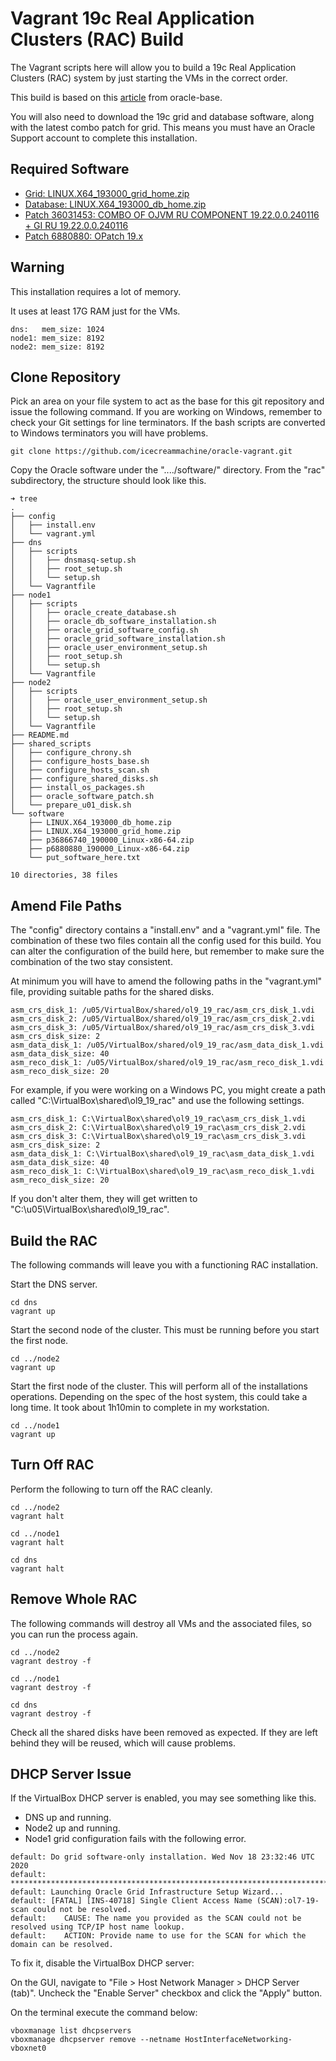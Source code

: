 # Vagrant 19c Real Application Clusters (RAC) Build

The Vagrant scripts here will allow you to build a 19c Real Application Clusters (RAC) system by just starting the VMs in the correct order.

This build is based on this [article](https://oracle-base.com/articles/19c/oracle-db-19c-rac-installation-on-oracle-linux-9-using-virtualbox) from oracle-base.

You will also need to download the 19c grid and database software, along with the latest combo patch for grid. This means you must have an Oracle Support account to complete this installation.

## Required Software

* [Grid: LINUX.X64_193000_grid_home.zip](https://www.oracle.com/database/technologies/oracle19c-linux-downloads.html)
* [Database: LINUX.X64_193000_db_home.zip](https://www.oracle.com/database/technologies/oracle19c-linux-downloads.html)
* [Patch 36031453: COMBO OF OJVM RU COMPONENT 19.22.0.0.240116 + GI RU 19.22.0.0.240116](https://support.oracle.com)
* [Patch 6880880: OPatch 19.x](https://updates.oracle.com/download/6880880.html)

## Warning

This installation requires a lot of memory.

It uses at least 17G RAM just for the VMs.

```
dns:   mem_size: 1024
node1: mem_size: 8192
node2: mem_size: 8192
```

## Clone Repository

Pick an area on your file system to act as the base for this git repository and issue the following command. If you are working on Windows, remember to check your Git settings for line terminators. If the bash scripts are converted to Windows terminators you will have problems.

```
git clone https://github.com/icecreammachine/oracle-vagrant.git
```

Copy the Oracle software under the "..../software/" directory. From the "rac" subdirectory, the structure should look like this.

```
➜ tree
.
├── config
│   ├── install.env
│   └── vagrant.yml
├── dns
│   ├── scripts
│   │   ├── dnsmasq-setup.sh
│   │   ├── root_setup.sh
│   │   └── setup.sh
│   └── Vagrantfile
├── node1
│   ├── scripts
│   │   ├── oracle_create_database.sh
│   │   ├── oracle_db_software_installation.sh
│   │   ├── oracle_grid_software_config.sh
│   │   ├── oracle_grid_software_installation.sh
│   │   ├── oracle_user_environment_setup.sh
│   │   ├── root_setup.sh
│   │   └── setup.sh
│   └── Vagrantfile
├── node2
│   ├── scripts
│   │   ├── oracle_user_environment_setup.sh
│   │   ├── root_setup.sh
│   │   └── setup.sh
│   └── Vagrantfile
├── README.md
├── shared_scripts
│   ├── configure_chrony.sh
│   ├── configure_hosts_base.sh
│   ├── configure_hosts_scan.sh
│   ├── configure_shared_disks.sh
│   ├── install_os_packages.sh
│   ├── oracle_software_patch.sh
│   └── prepare_u01_disk.sh
└── software
    ├── LINUX.X64_193000_db_home.zip
    ├── LINUX.X64_193000_grid_home.zip
    ├── p36866740_190000_Linux-x86-64.zip
    ├── p6880880_190000_Linux-x86-64.zip
    └── put_software_here.txt

10 directories, 38 files
```

## Amend File Paths

The "config" directory contains a "install.env" and a "vagrant.yml" file. The combination of these two files contain all the config used for this build. You can alter the configuration of the build here, but remember to make sure the combination of the two stay consistent.

At minimum you will have to amend the following paths in the "vagrant.yml" file, providing suitable paths for the shared disks.

```
asm_crs_disk_1: /u05/VirtualBox/shared/ol9_19_rac/asm_crs_disk_1.vdi
asm_crs_disk_2: /u05/VirtualBox/shared/ol9_19_rac/asm_crs_disk_2.vdi
asm_crs_disk_3: /u05/VirtualBox/shared/ol9_19_rac/asm_crs_disk_3.vdi
asm_crs_disk_size: 2
asm_data_disk_1: /u05/VirtualBox/shared/ol9_19_rac/asm_data_disk_1.vdi
asm_data_disk_size: 40
asm_reco_disk_1: /u05/VirtualBox/shared/ol9_19_rac/asm_reco_disk_1.vdi
asm_reco_disk_size: 20
```

For example, if you were working on a Windows PC, you might create a path called "C:\VirtualBox\shared\ol9_19_rac" and use the following settings.

```
asm_crs_disk_1: C:\VirtualBox\shared\ol9_19_rac\asm_crs_disk_1.vdi
asm_crs_disk_2: C:\VirtualBox\shared\ol9_19_rac\asm_crs_disk_2.vdi
asm_crs_disk_3: C:\VirtualBox\shared\ol9_19_rac\asm_crs_disk_3.vdi
asm_crs_disk_size: 2
asm_data_disk_1: C:\VirtualBox\shared\ol9_19_rac\asm_data_disk_1.vdi
asm_data_disk_size: 40
asm_reco_disk_1: C:\VirtualBox\shared\ol9_19_rac\asm_reco_disk_1.vdi
asm_reco_disk_size: 20
```

If you don't alter them, they will get written to "C:\u05\VirtualBox\shared\ol9_19_rac".

## Build the RAC

The following commands will leave you with a functioning RAC installation.

Start the DNS server.

```
cd dns
vagrant up
```

Start the second node of the cluster. This must be running before you start the first node.

```
cd ../node2
vagrant up
```

Start the first node of the cluster. This will perform all of the installations operations. Depending on the spec of the host system, this could take a long time. It took about 1h10min to complete in my workstation.

```
cd ../node1
vagrant up
```

## Turn Off RAC

Perform the following to turn off the RAC cleanly.

```
cd ../node2
vagrant halt

cd ../node1
vagrant halt

cd dns
vagrant halt
```

## Remove Whole RAC

The following commands will destroy all VMs and the associated files, so you can run the process again.

```
cd ../node2
vagrant destroy -f

cd ../node1
vagrant destroy -f

cd dns
vagrant destroy -f
```

Check all the shared disks have been removed as expected. If they are left behind they will be reused, which will cause problems.

## DHCP Server Issue

If the VirtualBox DHCP server is enabled, you may see something like this.

* DNS up and running.
* Node2 up and running.
* Node1 grid configuration fails with the following error.

```
default: Do grid software-only installation. Wed Nov 18 23:32:46 UTC 2020
default: ******************************************************************************
default: Launching Oracle Grid Infrastructure Setup Wizard...
default: [FATAL] [INS-40718] Single Client Access Name (SCAN):ol7-19-scan could not be resolved.
default:    CAUSE: The name you provided as the SCAN could not be resolved using TCP/IP host name lookup.
default:    ACTION: Provide name to use for the SCAN for which the domain can be resolved.
```

To fix it, disable the VirtualBox DHCP server:

On the GUI, navigate to "File > Host Network Manager > DHCP Server (tab)". Uncheck the "Enable Server" checkbox and click the "Apply" button.

On the terminal execute the command below:

```
vboxmanage list dhcpservers
vboxmanage dhcpserver remove --netname HostInterfaceNetworking-vboxnet0
```
